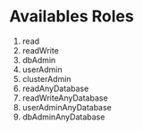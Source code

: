 # Availables Roles #

1. read
2. readWrite
3. dbAdmin
4. userAdmin
5. clusterAdmin
6. readAnyDatabase
7. readWriteAnyDatabase
8. userAdminAnyDatabase
9. dbAdminAnyDatabase